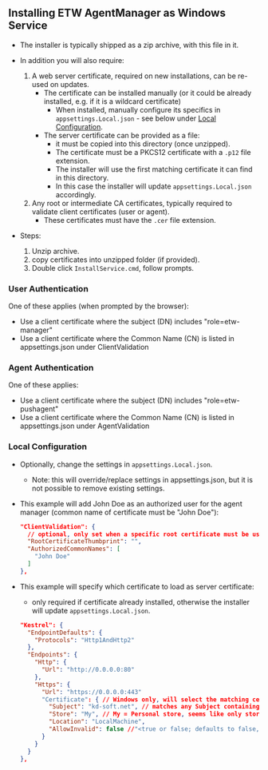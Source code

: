 ## Installing ETW AgentManager as Windows Service

- The installer is typically shipped as a zip archive, with this file in it.

- In addition you will also require:
  
  1) A web server certificate, required on new installations, can be re-used on updates.
     - The certificate can be installed manually (or it could be already installed, e.g. if it is a wildcard certificate)
       - When installed, manually configure its specifics in `appsettings.Local.json` - see below under [Local Configuration](#local-configuration).
     - The server certificate can be provided as a file:
       - it must be copied into this directory (once unzipped).
       - The certificate must be a PKCS12 certificate with a `.p12` file extension.
       - The installer will use the first matching certificate it can find in this directory.
       - In this case the installer will update `appsettings.Local.json` accordingly.
  2) Any root or intermediate CA certificates, typically required to validate client certificates (user or agent).
     - These certificates must have the `.cer` file extension.

- Steps:
  
  1) Unzip archive.
  2) copy certificates into unzipped folder (if provided).
  3) Double click `InstallService.cmd`, follow prompts.

### User Authentication

One of these applies (when prompted by the browser):

- Use a client certificate where the subject (DN) includes "role=etw-manager" 
- Use a client certificate where the Common Name (CN) is listed in appsettings.json under ClientValidation

### Agent Authentication

One of these applies:

- Use a client certificate where the subject (DN) includes "role=etw-pushagent" 
- Use a client certificate where the Common Name (CN) is listed in appsettings.json under AgentValidation

### Local Configuration

- Optionally, change the settings in `appsettings.Local.json`.
  
  - Note: this will override/replace settings in appsettings.json, but it is not possible to remove existing settings.

- This example will add John Doe as an authorized user for the agent manager (common name of certificate must be "John Doe"):
  ```json
  "ClientValidation": {
    // optional, only set when a specific root certificate must be used for client authorization
    "RootCertificateThumbprint": "",
    "AuthorizedCommonNames": [
      "John Doe"
    ]
  },
  ```

- This example will specify which certificate to load as server certificate:
  - only required if certificate already installed, otherwise the installer will update `appsettings.Local.json`.
  ```json
  "Kestrel": {
    "EndpointDefaults": {
      "Protocols": "Http1AndHttp2"
    },
    "Endpoints": {
      "Http": {
        "Url": "http://0.0.0.0:80"
      },
      "Https": {
        "Url": "https://0.0.0.0:443"
        "Certificate": { // Windows only, will select the matching certificate with the latest expiry date
          "Subject": "kd-soft.net", // matches any Subject containing that string
          "Store": "My", // My = Personal store, seems like only stores indicated by the StoreName type are accepted
          "Location": "LocalMachine",
          "AllowInvalid": false //"<true or false; defaults to false, must be false for server certificates>"
        }
      }
    }
  },
  ```
